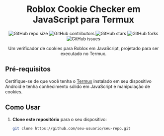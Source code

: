 <h1 align="center">Roblox Cookie Checker em JavaScript para Termux</h1>

<p align="center">
  <img alt="GitHub repo size" src="https://img.shields.io/github/repo-size/skyless0/skyless-checker-v1">
  <img alt="GitHub contributors" src="https://img.shields.io/github/contributors/seu-usuario/seu-repo">
  <img alt="GitHub stars" src="https://img.shields.io/github/stars/seu-usuario/seu-repo?style=social">
  <img alt="GitHub forks" src="https://img.shields.io/github/forks/seu-usuario/seu-repo?style=social">
  <img alt="GitHub issues" src="https://img.shields.io/github/issues-raw/seu-usuario/seu-repo">
</p>

<p align="center">
  Um verificador de cookies para Roblox em JavaScript, projetado para ser executado no Termux.
</p>

## Pré-requisitos

Certifique-se de que você tenha o [Termux](https://termux.com/) instalado em seu dispositivo Android e tenha conhecimento sólido em JavaScript e manipulação de cookies.

## Como Usar

1. **Clone este repositório** para o seu dispositivo:

   ```bash
   git clone https://github.com/seu-usuario/seu-repo.git

